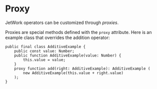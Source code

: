 # Proxy

JetWork operators can be customized through *proxies*.

Proxies are special methods defined with the `proxy` attribute. Here is an example class that overrides the addition operator:

```
public final class AdditiveExample {
    public const value: Number;
    public function AdditiveExample(value: Number) {
        this.value = value;
    }
    proxy function add(right: AdditiveExample): AdditiveExample (
        new AdditiveExample(this.value + right.value)
    );
}
```